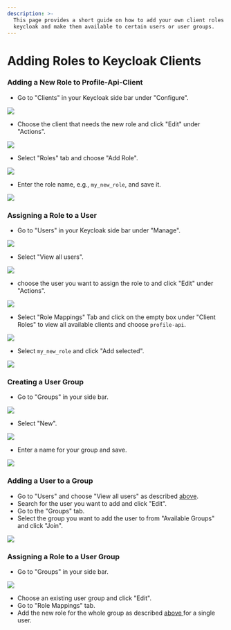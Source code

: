 ```yaml
---
description: >-
  This page provides a short guide on how to add your own client roles in
  keycloak and make them available to certain users or user groups.
---
```


# Adding Roles to Keycloak Clients



### Adding a New Role to Profile-Api-Client

* Go to "Clients" in your Keycloak side bar under "Configure".

![](../../.gitbook/assets/image%20%2822%29.png)

* Choose the client that needs the new role and click "Edit" under "Actions".

![](../../.gitbook/assets/image%20%2816%29.png)

* Select "Roles" tab and choose "Add Role".

![](../../.gitbook/assets/image%20%2812%29.png)

* Enter the role name, e.g., `my_new_role`, and save it.

![](../../.gitbook/assets/image%20%2828%29.png)

### Assigning a Role to a User

* Go to "Users" in your  Keycloak side bar under "Manage".

![](../../.gitbook/assets/image%20%2829%29.png)

* Select "View all users".

![](../../.gitbook/assets/image%20%2833%29.png)

* choose the user you want to assign the role to and click "Edit" under "Actions".

![](../../.gitbook/assets/image%20%2823%29.png)

* Select "Role Mappings" Tab and click on the empty box under "Client Roles" to view all available clients and choose `profile-api`.

![](../../.gitbook/assets/image%20%2836%29.png)

* Select `my_new_role` and click "Add selected".

![](../../.gitbook/assets/image%20%289%29.png)

### Creating a User Group

* Go to "Groups" in your side bar.

![](../../.gitbook/assets/image%20%2831%29.png)

* Select "New".

![](../../.gitbook/assets/image%20%2827%29.png)

* Enter a name for your group and save.

![](../../.gitbook/assets/image%20%284%29.png)

### Adding a User to a Group

* Go to "Users" and choose "View all users" as described [above](). 
* Search for the user you want to add and click "Edit".
* Go to the "Groups" tab.
* Select the group you want to add the user to from "Available Groups" and click "Join".

![](../../.gitbook/assets/image%20%2838%29.png)

### Assigning a Role to a User Group

* Go to "Groups" in your side bar.

![](../../.gitbook/assets/image%20%2831%29.png)

* Choose an existing user group and click "Edit".
* Go to "Role Mappings" tab.
* Add the new role for the whole group as described [above ]()for a single user.

